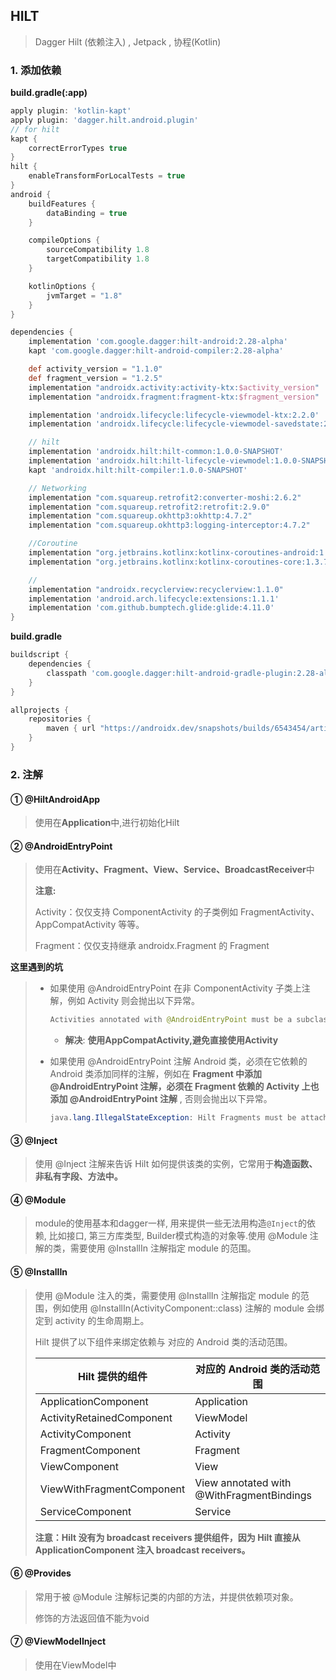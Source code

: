 ## HILT

>  Dagger Hilt (依赖注入) , Jetpack , 协程(Kotlin)

### 1. 添加依赖

**build.gradle(:app)**

```groovy
apply plugin: 'kotlin-kapt'
apply plugin: 'dagger.hilt.android.plugin'
// for hilt
kapt {
    correctErrorTypes true
}
hilt {
    enableTransformForLocalTests = true
}
android {
    buildFeatures {
        dataBinding = true
    }

    compileOptions {
        sourceCompatibility 1.8
        targetCompatibility 1.8
    }

    kotlinOptions {
        jvmTarget = "1.8"
    }
}

dependencies {
    implementation 'com.google.dagger:hilt-android:2.28-alpha'
    kapt 'com.google.dagger:hilt-android-compiler:2.28-alpha'

    def activity_version = "1.1.0"
    def fragment_version = "1.2.5"
    implementation "androidx.activity:activity-ktx:$activity_version"
    implementation "androidx.fragment:fragment-ktx:$fragment_version"

    implementation 'androidx.lifecycle:lifecycle-viewmodel-ktx:2.2.0'
    implementation 'androidx.lifecycle:lifecycle-viewmodel-savedstate:2.2.0'

    // hilt
    implementation 'androidx.hilt:hilt-common:1.0.0-SNAPSHOT'
    implementation 'androidx.hilt:hilt-lifecycle-viewmodel:1.0.0-SNAPSHOT'
    kapt 'androidx.hilt:hilt-compiler:1.0.0-SNAPSHOT'

    // Networking
    implementation "com.squareup.retrofit2:converter-moshi:2.6.2"
    implementation "com.squareup.retrofit2:retrofit:2.9.0"
    implementation "com.squareup.okhttp3:okhttp:4.7.2"
    implementation "com.squareup.okhttp3:logging-interceptor:4.7.2"

    //Coroutine
    implementation "org.jetbrains.kotlinx:kotlinx-coroutines-android:1.3.7"
    implementation "org.jetbrains.kotlinx:kotlinx-coroutines-core:1.3.7"

    //
    implementation "androidx.recyclerview:recyclerview:1.1.0"
    implementation 'android.arch.lifecycle:extensions:1.1.1'
    implementation 'com.github.bumptech.glide:glide:4.11.0'
}
```

**build.gradle**

```Groovy
buildscript {
    dependencies {
        classpath 'com.google.dagger:hilt-android-gradle-plugin:2.28-alpha'
    }
}

allprojects {
    repositories {
        maven { url "https://androidx.dev/snapshots/builds/6543454/artifacts/repository/" }
    }
}
```

### 2. 注解

#### ① @HiltAndroidApp

> 使用在**Application**中,进行初始化Hilt

#### ② @AndroidEntryPoint

> 使用在**Activity、Fragment、View、Service、BroadcastReceiver**中
>
> **注意:**
>
> Activity：仅仅支持 ComponentActivity 的子类例如 FragmentActivity、AppCompatActivity 等等。
>
> Fragment：仅仅支持继承 androidx.Fragment 的 Fragment

**这里遇到的坑**

> - 如果使用 @AndroidEntryPoint 在非 ComponentActivity 子类上注解，例如 Activity 则会抛出以下异常。
>
>   ```Java
>   Activities annotated with @AndroidEntryPoint must be a subclass of androidx.activity.ComponentActivity. (e.g. FragmentActivity, AppCompatActivity, etc.)
>   ```
>
>   - **解决**: **使用AppCompatActivity,避免直接使用Activity**
>
> - 如果使用 @AndroidEntryPoint 注解 Android 类，必须在它依赖的 Android 类添加同样的注解，例如在 **Fragment 中添加 @AndroidEntryPoint 注解，必须在 Fragment 依赖的 Activity 上也添加 @AndroidEntryPoint 注解** , 否则会抛出以下异常。
>
>   ```Java
>   java.lang.IllegalStateException: Hilt Fragments must be attached to an @AndroidEntryPoint Activity. Found: class com.hi.dhl.hilt.MainActivity
>   ```
>
>

#### ③ @Inject

> 使用 @Inject 注解来告诉 Hilt 如何提供该类的实例，它常用于**构造函数、非私有字段、方法中。**

#### ④ @Module

> module的使用基本和dagger一样, 用来提供一些无法用构造`@Inject`的依赖, 比如接口, 第三方库类型, Builder模式构造的对象等.使用 @Module 注解的类，需要使用 @InstallIn 注解指定 module 的范围。

#### ⑤ @InstallIn

> 使用 @Module 注入的类，需要使用 @InstallIn 注解指定 module 的范围，例如使用 @InstallIn(ActivityComponent::class) 注解的 module 会绑定到 activity 的生命周期上。
>
> Hilt 提供了以下组件来绑定依赖与 对应的 Android 类的活动范围。
>
> | **Hilt 提供的组件**       | **对应的 Android 类的活动范围**           |
> | ------------------------- | ----------------------------------------- |
> | ApplicationComponent      | Application                               |
> | ActivityRetainedComponent | ViewModel                                 |
> | ActivityComponent         | Activity                                  |
> | FragmentComponent         | Fragment                                  |
> | ViewComponent             | View                                      |
> | ViewWithFragmentComponent | View annotated with @WithFragmentBindings |
> | ServiceComponent          | Service                                   |
>
> **注意：Hilt 没有为 broadcast receivers 提供组件，因为 Hilt 直接从 ApplicationComponent 注入 broadcast receivers。**

#### ⑥ @Provides

> 常用于被 @Module 注解标记类的内部的方法，并提供依赖项对象。
>
> 修饰的方法返回值不能为void

#### ⑦ @ViewModelInject

> 使用在ViewModel中
